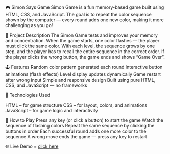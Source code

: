 🎮 Simon Says Game
Simon Game is a fun memory-based game built using HTML, CSS, and JavaScript.
The goal is to repeat the color sequence shown by the computer — every round adds one new color, making it more challenging as you go!

🧩 Project Description
The Simon Game tests and improves your memory and concentration.
When the game starts, one color flashes — the player must click the same color.
With each level, the sequence grows by one step, and the player has to recall the entire sequence in the correct order.
If the player clicks the wrong button, the game ends and shows “Game Over”.

🕹 Features
Random color pattern generated each round
Interactive button animations (flash effects)
Level display updates dynamically
Game restart after wrong input
Simple and responsive design
Built using pure HTML, CSS, and JavaScript — no frameworks

🧠 Technologies Used

HTML – for game structure
CSS – for layout, colors, and animations
JavaScript – for game logic and interactivity

🎯 How to Play
Press any key (or click a button) to start the game
Watch the sequence of flashing colors
Repeat the same sequence by clicking the buttons in order
Each successful round adds one more color to the sequence
A wrong move ends the game — press any key to restart

🌐 Live Demo = [click here](https://simonbyprafull.netlify.app/)
